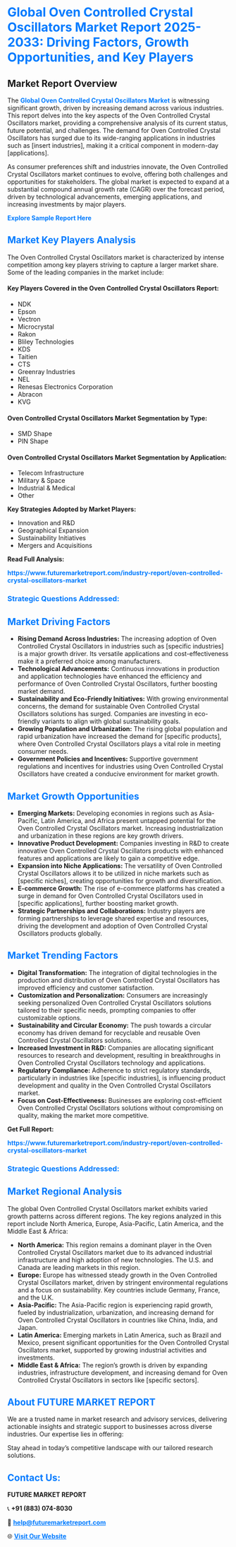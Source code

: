 <h1 style="color: #007BFF;">Global Oven Controlled Crystal Oscillators Market Report 2025-2033: Driving Factors, Growth Opportunities, and Key Players</h1>

<section id="overview">
<h2>Market Report Overview</h2>
<p>The <a href="https://www.futuremarketreport.com/industry-report/oven-controlled-crystal-oscillators-market" style="color: #007BFF; text-decoration: none;"><strong>Global Oven Controlled Crystal Oscillators Market</strong></a> is witnessing significant growth, driven by increasing demand across various industries. This report delves into the key aspects of the Oven Controlled Crystal Oscillators market, providing a comprehensive analysis of its current status, future potential, and challenges. The demand for Oven Controlled Crystal Oscillators has surged due to its wide-ranging applications in industries such as [insert industries], making it a critical component in modern-day [applications].</p>
<p>As consumer preferences shift and industries innovate, the Oven Controlled Crystal Oscillators market continues to evolve, offering both challenges and opportunities for stakeholders. The global market is expected to expand at a substantial compound annual growth rate (CAGR) over the forecast period, driven by technological advancements, emerging applications, and increasing investments by major players.</p>
</section>

<section id="overview">
<p><a href="https://www.futuremarketreport.com/request-sample/reportId=26797" style="color: #007BFF; text-decoration: none;"><strong>Explore Sample Report Here</strong></a></p>
</section>

<section id="key-players">
<h2 style="color: #007BFF;">Market Key Players Analysis</h2>
<p>The Oven Controlled Crystal Oscillators market is characterized by intense competition among key players striving to capture a larger market share. Some of the leading companies in the market include:</p>
<h4>Key Players Covered in the Oven Controlled Crystal Oscillators Report:</h4>
<ul><li>NDK</li><li>Epson</li><li>Vectron</li><li>Microcrystal</li><li>Rakon</li><li>Bliley Technologies</li><li>KDS</li><li>Taitien</li><li>CTS</li><li>Greenray Industries</li><li>NEL</li><li>Renesas Electronics Corporation</li><li>Abracon</li><li>KVG</li></ul>
<h4>Oven Controlled Crystal Oscillators Market Segmentation by Type:</h4>
<ul><li>SMD Shape</li><li>PIN Shape</li></ul>

<h4>Oven Controlled Crystal Oscillators Market Segmentation by Application:</h4>
<ul><li>Telecom Infrastructure</li><li>Military &amp; Space</li><li>Industrial &amp; Medical</li><li>Other</li></ul>
<p><strong>Key Strategies Adopted by Market Players:</strong></p>
<ul>
<li>Innovation and R&D</li>
<li>Geographical Expansion</li>
<li>Sustainability Initiatives</li>
<li>Mergers and Acquisitions</li>
</ul>
</section>

<section>
<p><strong>Read Full Analysis: </strong></p><a href="https://www.futuremarketreport.com/industry-report/oven-controlled-crystal-oscillators-market" style="color: #007BFF; text-decoration: none;"><strong>https://www.futuremarketreport.com/industry-report/oven-controlled-crystal-oscillators-market</strong></a>
<h3 style="color: #007BFF;">Strategic Questions Addressed:</h3>
</section>

<section id="driving-factors">
<h2 style="color: #007BFF;">Market Driving Factors</h2>
<ul>
<li><strong>Rising Demand Across Industries:</strong> The increasing adoption of Oven Controlled Crystal Oscillators in industries such as [specific industries] is a major growth driver. Its versatile applications and cost-effectiveness make it a preferred choice among manufacturers.</li>
<li><strong>Technological Advancements:</strong> Continuous innovations in production and application technologies have enhanced the efficiency and performance of Oven Controlled Crystal Oscillators, further boosting market demand.</li>
<li><strong>Sustainability and Eco-Friendly Initiatives:</strong> With growing environmental concerns, the demand for sustainable Oven Controlled Crystal Oscillators solutions has surged. Companies are investing in eco-friendly variants to align with global sustainability goals.</li>
<li><strong>Growing Population and Urbanization:</strong> The rising global population and rapid urbanization have increased the demand for [specific products], where Oven Controlled Crystal Oscillators plays a vital role in meeting consumer needs.</li>
<li><strong>Government Policies and Incentives:</strong> Supportive government regulations and incentives for industries using Oven Controlled Crystal Oscillators have created a conducive environment for market growth.</li>
</ul>
</section>

<section id="growth-opportunities">
<h2 style="color: #007BFF;">Market Growth Opportunities</h2>
<ul>
<li><strong>Emerging Markets:</strong> Developing economies in regions such as Asia-Pacific, Latin America, and Africa present untapped potential for the Oven Controlled Crystal Oscillators market. Increasing industrialization and urbanization in these regions are key growth drivers.</li>
<li><strong>Innovative Product Development:</strong> Companies investing in R&D to create innovative Oven Controlled Crystal Oscillators products with enhanced features and applications are likely to gain a competitive edge.</li>
<li><strong>Expansion into Niche Applications:</strong> The versatility of Oven Controlled Crystal Oscillators allows it to be utilized in niche markets such as [specific niches], creating opportunities for growth and diversification.</li>
<li><strong>E-commerce Growth:</strong> The rise of e-commerce platforms has created a surge in demand for Oven Controlled Crystal Oscillators used in [specific applications], further boosting market growth.</li>
<li><strong>Strategic Partnerships and Collaborations:</strong> Industry players are forming partnerships to leverage shared expertise and resources, driving the development and adoption of Oven Controlled Crystal Oscillators products globally.</li>
</ul>
</section>

<section id="trending-factors">
<h2 style="color: #007BFF;">Market Trending Factors</h2>
<ul>
<li><strong>Digital Transformation:</strong> The integration of digital technologies in the production and distribution of Oven Controlled Crystal Oscillators has improved efficiency and customer satisfaction.</li>
<li><strong>Customization and Personalization:</strong> Consumers are increasingly seeking personalized Oven Controlled Crystal Oscillators solutions tailored to their specific needs, prompting companies to offer customizable options.</li>
<li><strong>Sustainability and Circular Economy:</strong> The push towards a circular economy has driven demand for recyclable and reusable Oven Controlled Crystal Oscillators solutions.</li>
<li><strong>Increased Investment in R&D:</strong> Companies are allocating significant resources to research and development, resulting in breakthroughs in Oven Controlled Crystal Oscillators technology and applications.</li>
<li><strong>Regulatory Compliance:</strong> Adherence to strict regulatory standards, particularly in industries like [specific industries], is influencing product development and quality in the Oven Controlled Crystal Oscillators market.</li>
<li><strong>Focus on Cost-Effectiveness:</strong> Businesses are exploring cost-efficient Oven Controlled Crystal Oscillators solutions without compromising on quality, making the market more competitive.</li>
</ul>
</section>

<section>
<p><strong>Get Full Report: </strong></p><a href="https://www.futuremarketreport.com/industry-report/oven-controlled-crystal-oscillators-market" style="color: #007BFF; text-decoration: none;"><strong>https://www.futuremarketreport.com/industry-report/oven-controlled-crystal-oscillators-market</strong></a>
<h3 style="color: #007BFF;">Strategic Questions Addressed:</h3>
</section>


<section id="regional-analysis">
<h2 style="color: #007BFF;">Market Regional Analysis</h2>
<p>The global Oven Controlled Crystal Oscillators market exhibits varied growth patterns across different regions. The key regions analyzed in this report include North America, Europe, Asia-Pacific, Latin America, and the Middle East & Africa:</p>
<ul>
<li><strong>North America:</strong> This region remains a dominant player in the Oven Controlled Crystal Oscillators market due to its advanced industrial infrastructure and high adoption of new technologies. The U.S. and Canada are leading markets in this region.</li>
<li><strong>Europe:</strong> Europe has witnessed steady growth in the Oven Controlled Crystal Oscillators market, driven by stringent environmental regulations and a focus on sustainability. Key countries include Germany, France, and the U.K.</li>
<li><strong>Asia-Pacific:</strong> The Asia-Pacific region is experiencing rapid growth, fueled by industrialization, urbanization, and increasing demand for Oven Controlled Crystal Oscillators in countries like China, India, and Japan.</li>
<li><strong>Latin America:</strong> Emerging markets in Latin America, such as Brazil and Mexico, present significant opportunities for the Oven Controlled Crystal Oscillators market, supported by growing industrial activities and investments.</li>
<li><strong>Middle East & Africa:</strong> The region’s growth is driven by expanding industries, infrastructure development, and increasing demand for Oven Controlled Crystal Oscillators in sectors like [specific sectors].</li>
</ul>
</section>

<footer>
<h2 style="color: #007BFF;">About FUTURE MARKET REPORT</h2>
<p>We are a trusted name in market research and advisory services, delivering actionable insights and strategic support to businesses across diverse industries. Our expertise lies in offering:</p>

<p>Stay ahead in today’s competitive landscape with our tailored research solutions.</p>

<h2 style="color: #007BFF;">Contact Us:</h2>
<p><strong>FUTURE MARKET REPORT</strong></p>
<p>📞 <strong>+91 (883) 074-8030</strong></p>
<p>📧 <strong><a href="mailto:help@futuremarketreport.com" style="color: #007BFF;">help@futuremarketreport.com</a></strong></p>
<p>🌐 <strong><a href="https://www.futuremarketreport.com/" style="color: #007BFF;">Visit Our Website</a></strong></p>
</footer>
